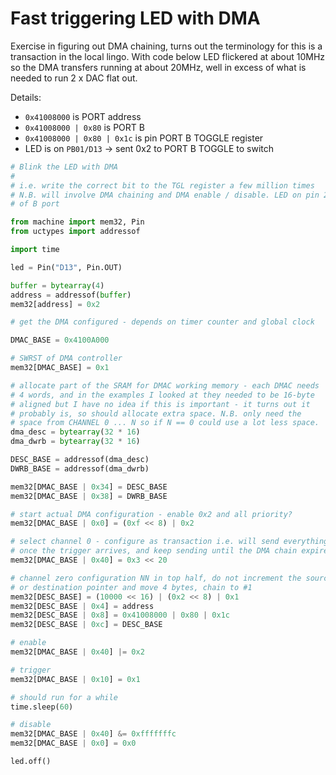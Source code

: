 # Fast triggering LED with DMA

Exercise in figuring out DMA chaining, turns out the terminology for this is a transaction in the local lingo. With code below LED flickered at about 10MHz so the DMA transfers running at about 20MHz, well in excess of what is needed to run 2 x DAC flat out.

Details:

- `0x41008000` is PORT address
- `0x41008000 | 0x80` is PORT B
- `0x41008000 | 0x80 | 0x1c` is pin PORT B TOGGLE register
- LED is on `PB01/D13` -> sent 0x2 to PORT B TOGGLE to switch

```python
# Blink the LED with DMA
#
# i.e. write the correct bit to the TGL register a few million times
# N.B. will involve DMA chaining and DMA enable / disable. LED on pin 2
# of B port

from machine import mem32, Pin
from uctypes import addressof

import time

led = Pin("D13", Pin.OUT)

buffer = bytearray(4)
address = addressof(buffer)
mem32[address] = 0x2

# get the DMA configured - depends on timer counter and global clock

DMAC_BASE = 0x4100A000

# SWRST of DMA controller
mem32[DMAC_BASE] = 0x1

# allocate part of the SRAM for DMAC working memory - each DMAC needs
# 4 words, and in the examples I looked at they needed to be 16-byte
# aligned but I have no idea if this is important - it turns out it
# probably is, so should allocate extra space. N.B. only need the 
# space from CHANNEL 0 ... N so if N == 0 could use a lot less space.
dma_desc = bytearray(32 * 16)
dma_dwrb = bytearray(32 * 16)

DESC_BASE = addressof(dma_desc)
DWRB_BASE = addressof(dma_dwrb)

mem32[DMAC_BASE | 0x34] = DESC_BASE
mem32[DMAC_BASE | 0x38] = DWRB_BASE

# start actual DMA configuration - enable 0x2 and all priority?
mem32[DMAC_BASE | 0x0] = (0xf << 8) | 0x2

# select channel 0 - configure as transaction i.e. will send everything
# once the trigger arrives, and keep sending until the DMA chain expires
mem32[DMAC_BASE | 0x40] = 0x3 << 20

# channel zero configuration NN in top half, do not increment the source pointer
# or destination pointer and move 4 bytes, chain to #1
mem32[DESC_BASE] = (10000 << 16) | (0x2 << 8) | 0x1
mem32[DESC_BASE | 0x4] = address
mem32[DESC_BASE | 0x8] = 0x41008000 | 0x80 | 0x1c
mem32[DESC_BASE | 0xc] = DESC_BASE

# enable
mem32[DMAC_BASE | 0x40] |= 0x2

# trigger
mem32[DMAC_BASE | 0x10] = 0x1

# should run for a while
time.sleep(60)

# disable
mem32[DMAC_BASE | 0x40] &= 0xfffffffc
mem32[DMAC_BASE | 0x0] = 0x0

led.off()
```